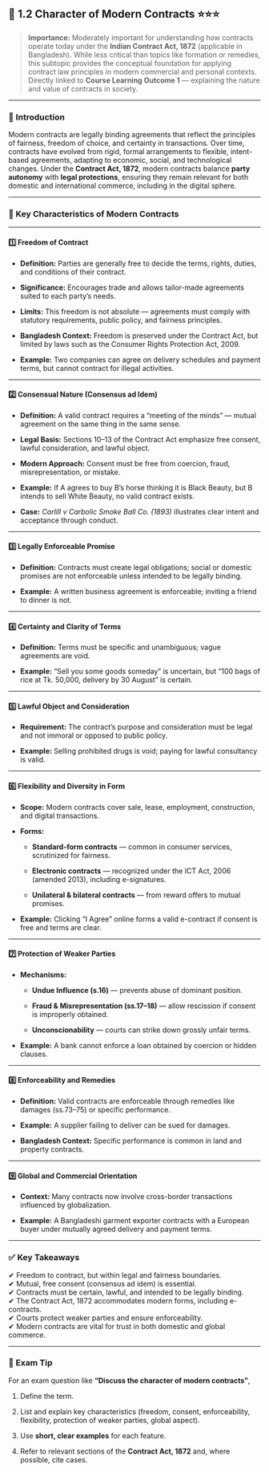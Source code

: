 
## 📑 **1.2 Character of Modern Contracts** ⭐⭐⭐

> **Importance:** Moderately important for understanding how contracts operate today under the **Indian Contract Act, 1872** (applicable in Bangladesh). While less critical than topics like formation or remedies, this subtopic provides the conceptual foundation for applying contract law principles in modern commercial and personal contexts. Directly linked to **Course Learning Outcome 1** — explaining the nature and value of contracts in society.

---

### **📌 Introduction**

Modern contracts are legally binding agreements that reflect the principles of fairness, freedom of choice, and certainty in transactions. Over time, contracts have evolved from rigid, formal arrangements to flexible, intent-based agreements, adapting to economic, social, and technological changes. Under the **Contract Act, 1872**, modern contracts balance **party autonomy** with **legal protections**, ensuring they remain relevant for both domestic and international commerce, including in the digital sphere.

---

### **🔑 Key Characteristics of Modern Contracts**

---

#### **1️⃣ Freedom of Contract**

- **Definition:** Parties are generally free to decide the terms, rights, duties, and conditions of their contract.
    
- **Significance:** Encourages trade and allows tailor-made agreements suited to each party’s needs.
    
- **Limits:** This freedom is not absolute — agreements must comply with statutory requirements, public policy, and fairness principles.
    
- **Bangladesh Context:** Freedom is preserved under the Contract Act, but limited by laws such as the Consumer Rights Protection Act, 2009.
    
- **Example:** Two companies can agree on delivery schedules and payment terms, but cannot contract for illegal activities.
    

---

#### **2️⃣ Consensual Nature (Consensus ad Idem)**

- **Definition:** A valid contract requires a “meeting of the minds” — mutual agreement on the same thing in the same sense.
    
- **Legal Basis:** Sections 10–13 of the Contract Act emphasize free consent, lawful consideration, and lawful object.
    
- **Modern Approach:** Consent must be free from coercion, fraud, misrepresentation, or mistake.
    
- **Example:** If A agrees to buy B’s horse thinking it is Black Beauty, but B intends to sell White Beauty, no valid contract exists.
    
- **Case:** _Carlill v Carbolic Smoke Ball Co. (1893)_ illustrates clear intent and acceptance through conduct.
    

---

#### **3️⃣ Legally Enforceable Promise**

- **Definition:** Contracts must create legal obligations; social or domestic promises are not enforceable unless intended to be legally binding.
    
- **Example:** A written business agreement is enforceable; inviting a friend to dinner is not.
    

---

#### **4️⃣ Certainty and Clarity of Terms**

- **Definition:** Terms must be specific and unambiguous; vague agreements are void.
    
- **Example:** “Sell you some goods someday” is uncertain, but “100 bags of rice at Tk. 50,000, delivery by 30 August” is certain.
    

---

#### **5️⃣ Lawful Object and Consideration**

- **Requirement:** The contract’s purpose and consideration must be legal and not immoral or opposed to public policy.
    
- **Example:** Selling prohibited drugs is void; paying for lawful consultancy is valid.
    

---

#### **6️⃣ Flexibility and Diversity in Form**

- **Scope:** Modern contracts cover sale, lease, employment, construction, and digital transactions.
    
- **Forms:**
    
    - **Standard-form contracts** — common in consumer services, scrutinized for fairness.
        
    - **Electronic contracts** — recognized under the ICT Act, 2006 (amended 2013), including e-signatures.
        
    - **Unilateral & bilateral contracts** — from reward offers to mutual promises.
        
- **Example:** Clicking “I Agree” online forms a valid e-contract if consent is free and terms are clear.
    

---

#### **7️⃣ Protection of Weaker Parties**

- **Mechanisms:**
    
    - **Undue Influence (s.16)** — prevents abuse of dominant position.
        
    - **Fraud & Misrepresentation (ss.17–18)** — allow rescission if consent is improperly obtained.
        
    - **Unconscionability** — courts can strike down grossly unfair terms.
        
- **Example:** A bank cannot enforce a loan obtained by coercion or hidden clauses.
    

---

#### **8️⃣ Enforceability and Remedies**

- **Definition:** Valid contracts are enforceable through remedies like damages (ss.73–75) or specific performance.
    
- **Example:** A supplier failing to deliver can be sued for damages.
    
- **Bangladesh Context:** Specific performance is common in land and property contracts.
    

---

#### **9️⃣ Global and Commercial Orientation**

- **Context:** Many contracts now involve cross-border transactions influenced by globalization.
    
- **Example:** A Bangladeshi garment exporter contracts with a European buyer under mutually agreed delivery and payment terms.
    

---

### **✅ Key Takeaways**

✔ Freedom to contract, but within legal and fairness boundaries.  
✔ Mutual, free consent (consensus ad idem) is essential.  
✔ Contracts must be certain, lawful, and intended to be legally binding.  
✔ The Contract Act, 1872 accommodates modern forms, including e-contracts.  
✔ Courts protect weaker parties and ensure enforceability.  
✔ Modern contracts are vital for trust in both domestic and global commerce.

---

### **📌 Exam Tip**

For an exam question like **“Discuss the character of modern contracts”**,

1. Define the term.
    
2. List and explain key characteristics (freedom, consent, enforceability, flexibility, protection of weaker parties, global aspect).
    
3. Use **short, clear examples** for each feature.
    
4. Refer to relevant sections of the **Contract Act, 1872** and, where possible, cite cases.
    
